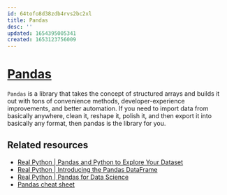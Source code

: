 ```yaml
---
id: 64tofo8d38zdb4rvs2bc2xl
title: Pandas
desc: ''
updated: 1654395005341
created: 1653123756009
---
```

# [Pandas](https://pandas.pydata.org/)

`Pandas` is a library that takes the concept of structured arrays and builds it out with tons of convenience methods, developer-experience improvements, and better automation. If you need to import data from basically anywhere, clean it, reshape it, polish it, and then export it into basically any format, then pandas is the library for you.

## Related resources

- [Real Python | Pandas and Python to Explore Your Dataset](https://realpython.com/pandas-python-explore-dataset/)
- [Real Python | Introducing the Pandas DataFrame](https://realpython.com/pandas-dataframe/)
- [Real Python | Pandas for Data Science](https://realpython.com/learning-paths/pandas-data-science/)
- [Pandas cheat sheet](https://github.com/deganza/jupyter_pandas_cheat_sheet/blob/main/Jupyter_Pandas_Cheat_Sheet.ipynb)